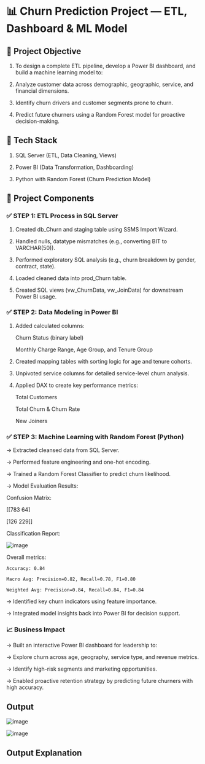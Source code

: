 # 📊 Churn Prediction Project — ETL, Dashboard & ML Model

## 🎯 Project Objective

1. To design a complete ETL pipeline, develop a Power BI dashboard, and build a machine learning model to:

2. Analyze customer data across demographic, geographic, service, and financial dimensions.

3. Identify churn drivers and customer segments prone to churn.

4. Predict future churners using a Random Forest model for proactive decision-making.

## 🔧 Tech Stack

1. SQL Server (ETL, Data Cleaning, Views)

2. Power BI (Data Transformation, Dashboarding)

3. Python with Random Forest (Churn Prediction Model)

## 🧩 Project Components

### ✅ STEP 1: ETL Process in SQL Server

1. Created db_Churn and staging table using SSMS Import Wizard.

2. Handled nulls, datatype mismatches (e.g., converting BIT to VARCHAR(50)).

3. Performed exploratory SQL analysis (e.g., churn breakdown by gender, contract, state).

4. Loaded cleaned data into prod_Churn table.

5. Created SQL views (vw_ChurnData, vw_JoinData) for downstream Power BI usage.

### ✅ STEP 2: Data Modeling in Power BI

1. Added calculated columns:

    Churn Status (binary label)

    Monthly Charge Range, Age Group, and Tenure Group

2. Created mapping tables with sorting logic for age and tenure cohorts.

3. Unpivoted service columns for detailed service-level churn analysis.

4. Applied DAX to create key performance metrics:

    Total Customers

    Total Churn & Churn Rate

    New Joiners

### ✅ STEP 3: Machine Learning with Random Forest (Python)

-> Extracted cleansed data from SQL Server.

-> Performed feature engineering and one-hot encoding.

-> Trained a Random Forest Classifier to predict churn likelihood.

-> Model Evaluation Results:

Confusion Matrix:

[[783    64]

[126    229]]

Classification Report:

![image](https://github.com/user-attachments/assets/9630a932-d23a-4d04-9048-cf02d6c06891)

Overall metrics:

    Accuracy: 0.84

    Macro Avg: Precision=0.82, Recall=0.78, F1=0.80

    Weighted Avg: Precision=0.84, Recall=0.84, F1=0.84

-> Identified key churn indicators using feature importance.

-> Integrated model insights back into Power BI for decision support.

### 📈 Business Impact

-> Built an interactive Power BI dashboard for leadership to:

-> Explore churn across age, geography, service type, and revenue metrics.

-> Identify high-risk segments and marketing opportunities.

-> Enabled proactive retention strategy by predicting future churners with high accuracy.

## Output

![image](https://github.com/user-attachments/assets/37fbdd12-9256-4d23-98a2-02106759c0ff)

![image](https://github.com/user-attachments/assets/ba43569f-1d6c-489b-96ce-9432d3ed36fd)

## Output Explanation



